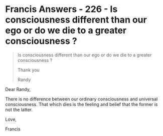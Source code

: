 # Francis Answers - 226 - Is consciousness different than our ego or do we die to a greater consciousness ?

>Is consciousness different than our ego or do we die to a greater consciousness ?
>
>Thank you
>
>Randy

Dear Randy,

There is no difference between our ordinary consciousness and universal consciousness. That which dies is the feeling and belief that the former is not the latter.

Love,

Francis

